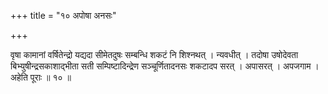 +++
title = "१० अपोषा अनसः"

+++

वृषा कामानां वर्षितेन्द्रो यद्यदा सीमेतदुषः सम्बन्धि शकटं नि शिश्नथत् । न्यवधीत् । तदोषा उषोदेवता बिभ्युषीन्द्रसकाशाद्भीता सती सम्पिष्टादिन्द्रेण सञ्चूर्णितादनसः शकटादप सरत् । अपासरत् । अपजगाम । अहेति पूराः ॥ १० ॥